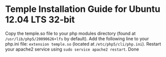 Temple Installation Guide for Ubuntu 12.04 LTS 32-bit
=====================================================

Copy the temple.so file to your php modules directory (found at `/usr/lib/php5/20090626+lfs` by default).
Add the following line to your php.ini file: `extension temple.so` (located at `/etc/php5/cli/php.ini`).
Restart your apache2 service using `sudo service apache2 restart`.
Done
